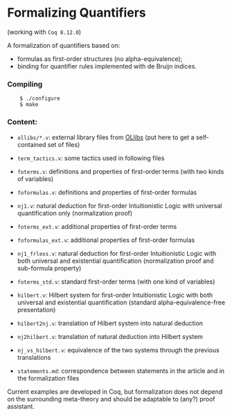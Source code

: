 # Formalizing Quantifiers

(working with `Coq 8.12.0`)

A formalization of quantifiers based on:

* formulas as first-order structures (no alpha-equivalence);
* binding for quantifier rules implemented with de Bruijn indices.

### Compiling

        $ ./configure
        $ make

### Content:

* `ollibs/*.v`: external library files from [OLlibs](https://github.com/olaure01/ollibs) (put here to get a self-contained set of files)

* `term_tactics.v`: some tactics used in following files
* `foterms.v`: definitions and properties of first-order terms (with two kinds of variables)
* `foformulas.v`: definitions and properties of first-order formulas
* `nj1.v`: natural deduction for first-order Intuitionistic Logic with universal quantification only (normalization proof)

* `foterms_ext.v`: additional properties of first-order terms
* `foformulas_ext.v`: additional properties of first-order formulas
* `nj1_frlexs.v`: natural deduction for first-order Intuitionistic Logic with both universal and existential quantification (normalization proof and sub-formula property)

* `foterms_std.v`: standard first-order terms (with one kind of variables)
* `hilbert.v`: Hilbert system for first-order Intuitionistic Logic with both universal and existential quantification (standard alpha-equivalence-free presentation)
* `hilbert2nj.v`: translation of Hilbert system into natural deduction
* `nj2hilbert.v`: translation of natural deduction into Hilbert system
* `nj_vs_hilbert.v`: equivalence of the two systems through the previous translations

* `statements.md`: correspondence between statements in the article and in the formalization files

Current examples are developed in Coq, but formalization does not depend on the surrounding meta-theory and should be adaptable to (any?) proof assistant.
